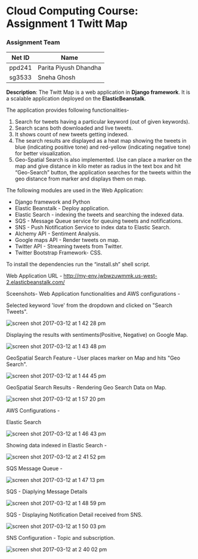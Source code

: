 # Cloud Computing Course: Assignment 1 Twitt Map

### Assignment Team

|Net ID | Name|
|----|----|
| ppd241 | Parita Piyush Dhandha
| sg3533 | Sneha Ghosh

**Description**:
The Twitt Map is a web application in **Django framework**. It is a scalable application deployed on the **ElasticBeanstalk**.

The application provides following functionalities-

1. Search for tweets having a particular keyword (out of given keywords).
2. Search scans both downloaded and live tweets.
3. It shows count of new tweets getting indexed.
4. The search results are displayed as a heat map showing the tweets in blue (indicating positive tone) and red-yellow (indicating negative tone) for better visualization. 
5. Geo-Spatial Search is also implemented. Use can place a marker on the map and give distance in kilo meter as radius in the text box and hit “Geo-Search” button, the application searches for the tweets within the geo distance from marker and displays them on map.

The following modules are used in the Web Application:

- Django framework and Python
- Elastic Beanstalk - Deploy application.
- Elastic Search - indexing the tweets and searching the indexed data.
- SQS - Message Queue service for queuing tweets and notifications.
- SNS - Push Notification Service to index data to Elastic Search.
- Alchemy API - Sentiment Analysis.
- Google maps API - Render tweets on map.
- Twitter API - Streaming tweets from Twitter.
- Twitter Bootstrap Framework- CSS.

To install the dependencies run the “install.sh” shell script.

Web Application URL - http://my-env.jwbwzuwmmk.us-west-2.elasticbeanstalk.com/

Sceenshots-
Web Application functionalities and AWS configurations - 

Selected keyword 'love' from the dropdown and clicked on "Search Tweets".

![screen shot 2017-03-12 at 1 42 28 pm](https://cloud.githubusercontent.com/assets/22078080/23834422/9712b3ae-072c-11e7-82d9-4b304aa17d98.png)

Displaying the results with sentiments(Positive, Negative) on Google Map.

![screen shot 2017-03-12 at 1 43 48 pm](https://cloud.githubusercontent.com/assets/22078080/23834397/3c10a86c-072c-11e7-9c8b-eefe25d99536.png)

GeoSpatial Search Feature - User places marker on Map and hits "Geo Search".

![screen shot 2017-03-12 at 1 44 45 pm](https://cloud.githubusercontent.com/assets/22078080/23834395/3c0ff1d8-072c-11e7-84c4-c256e603b594.png)

GeoSpatial Search Results - Rendering Geo Search Data on Map.

![screen shot 2017-03-12 at 1 57 20 pm](https://cloud.githubusercontent.com/assets/22078080/23834393/3c0df482-072c-11e7-8c7d-3293ff61e9ac.png)

AWS Configurations - 

Elastic Search

![screen shot 2017-03-12 at 1 46 43 pm](https://cloud.githubusercontent.com/assets/22078080/23834654/76fb0f2c-0730-11e7-8d0d-168f48167121.png)

Showing data indexed in Elastic Search -

![screen shot 2017-03-12 at 2 41 52 pm](https://cloud.githubusercontent.com/assets/22078080/23834761/21e7ff48-0732-11e7-9b69-ef49c1b54b57.png)

SQS Message Queue - 

![screen shot 2017-03-12 at 1 47 13 pm](https://cloud.githubusercontent.com/assets/22078080/23834653/76fb1594-0730-11e7-9149-ae9729453f21.png)

SQS - Diaplying Message Details

![screen shot 2017-03-12 at 1 48 59 pm](https://cloud.githubusercontent.com/assets/22078080/23834652/76faa622-0730-11e7-9917-06a56ea68956.png)

SQS - Displaying Notification Detail received from SNS.

![screen shot 2017-03-12 at 1 50 03 pm](https://cloud.githubusercontent.com/assets/22078080/23834651/76fa53c0-0730-11e7-8586-99e919c0fbc5.png)

SNS Configuration - Topic and subscription.

![screen shot 2017-03-12 at 2 40 02 pm](https://cloud.githubusercontent.com/assets/22078080/23834742/e0e4ab5e-0731-11e7-999e-de946c175827.png)



